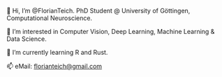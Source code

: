 👋 Hi, I’m @FlorianTeich.
PhD Student @ University of Göttingen, Computational Neuroscience.

👀 I’m interested in Computer Vision, Deep Learning, Machine Learning & Data Science.

🌱 I’m currently learning R and Rust.

📫 eMail: florianteich@gmail.com
